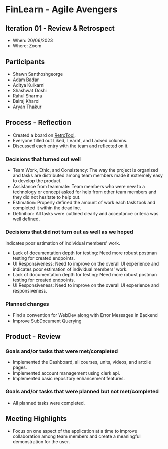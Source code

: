 # FinLearn - Agile Avengers

## Iteration 01 - Review & Retrospect

- When: 20/06/2023
- Where: Zoom

## Participants

- Shawn Santhoshgeorge
- Adam Badar
- Aditya Kulkarni
- Shashwat Doshi
- Rahul Sharma
- Balraj Kharol
- Aryan Thakur

## Process - Reflection

- Created a board on [RetroTool](https://retrotool.io/nWOr7XFwbqkaJ64CxS607).
- Everyone filled out Liked, Learnt, and Lacked columns.
- Discussed each entry with the team and reflected on it.

### Decisions that turned out well

- Team Work, Ethic, and Consistency: The way the project is organized and tasks are distributed among team members made it extremely easy to develop the product.
- Assistance from teammate: Team members who were new to a technology or concept asked for help from other team members and they did not hesitate to help out.
- Estimation: Properly defined the amount of work each task took and completed it within the deadline.
- Definition: All tasks were outlined clearly and acceptance criteria was well defined.

### Decisions that did not turn out as well as we hoped


indicates poor estimation of individual members' work.
- Lack of documentation depth for testing: Need more robust postman testing
 for created endpoints.
- UI Responsiveness: Need to improve on the overall UI experience and
  indicates poor estimation of individual members' work.
- Lack of documentation depth for testing: Need more robust postman testing
  for created endpoints.
- UI Responsiveness: Need to improve on the overall UI experience and
  responsiveness.


### Planned changes

- Find a convention for WebDev along with Error Messages in Backend
- Improve SubDocument Querying

## Product - Review

### Goals and/or tasks that were met/completed

- Implemented the Dashboard, all courses, units, videos, and artcile pages.
- Implemented account management using clerk api.
- Implemented basic repository enhancement features.

### Goals and/or tasks that were planned but not met/completed

- All planned tasks were completed.

## Meeting Highlights

- Focus on one aspect of the application at a time to improve collaboration among team members and create a meaningful demonstration for the user.
